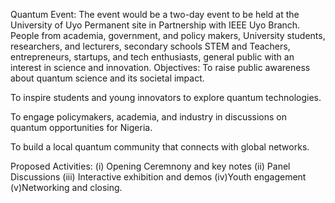 Quantum Event:
The event would be a two-day event to be held at the University of Uyo Permanent site in Partnership with IEEE Uyo Branch. People from academia, government, and policy makers, University students, researchers, and lecturers, secondary schools STEM and Teachers, entrepreneurs, startups, and tech enthusiasts, general public with an interest in science and innovation.
Objectives:
To raise public awareness about quantum science and its societal impact.

To inspire students and young innovators to explore quantum technologies.

To engage policymakers, academia, and industry in discussions on quantum opportunities for Nigeria.

To build a local quantum community that connects with global networks.

Proposed Activities:
(i) Opening Ceremnony and key notes
(ii) Panel Discussions
(iii) Interactive exhibition and demos
(iv)Youth engagement
(v)Networking and closing.
